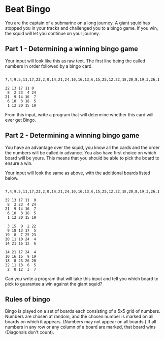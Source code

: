 # Beat Bingo


You are the captain of a submarine on a long journey. A giant squid has stopped you in your tracks and challenged you to a bingo game. If you win, the squid will let you continue on your journey.

## Part 1 - Determining a winning bingo game

Your input will look like this as raw text. The first line being the called numbers in order followed by a bingo card.

```

7,4,9,5,11,17,23,2,0,14,21,24,10,16,13,6,15,25,12,22,18,20,8,19,3,26,1

22 13 17 11 0
 8  2 23  4 24
21  9 14 16  7
 6 10  3 18  5
 1 12 20 15 19

```

From this input, write a program that will determine whether this card will ever get Bingo. 

## Part 2 - Determining a winning bingo game

You have an advantage over the squid, you know all the cards and the order the numbers will be called in advance. You also have first choice on which board will be yours. This means that you should be able to pick the board to ensure a win.

Your input will look the same as above, with the additional boards listed below.

```

7,4,9,5,11,17,23,2,0,14,21,24,10,16,13,6,15,25,12,22,18,20,8,19,3,26,1

22 13 17 11  0
 8  2 23  4 24
21  9 14 16  7 
 6 10  3 18  5 
 1 12 20 15 19

 3 15  0  2 22
 9 18 13 17  5 
19  8  7 25 23 
20 11 10 24  4 
14 21 16 12  6

14 21 17 24  4 
10 16 15  9 19 
18  8 23 26 20 
22 11 13  6  5
 2  0 12  3  7

```
Can you write a program that will take this input and tell you which board to pick to guarantee a win against the giant squid?

## Rules of bingo

Bingo is played on a set of boards each consisting of a 5x5 grid of numbers. Numbers are chosen at random, and the chosen number is marked on all boards on which it appears. (Numbers may not appear on all boards.) If all numbers in any row or any column of a board are marked, that board wins (Diagonals don't count).